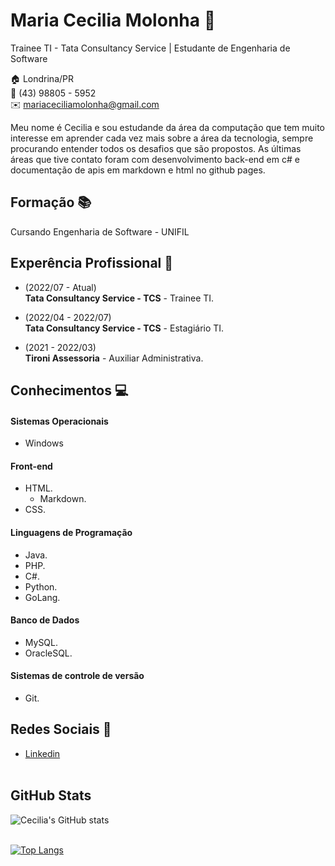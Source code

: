 # Maria Cecilia Molonha :woman:
Trainee TI - Tata Consultancy Service | Estudante de Engenharia de Software

:house:    Londrina/PR <br>
:iphone:   (43) 98805 - 5952 <br>
:envelope:  mariaceciliamolonha@gmail.com

Meu nome é Cecilia e sou estudande da área da computação que tem muito interesse em aprender cada vez mais sobre a área da tecnologia, sempre procurando entender todos os desafios que são propostos. As últimas áreas que tive contato foram com desenvolvimento back-end em c# e documentação de apis em markdown e html no github pages.

## Formação :books:
Cursando Engenharia de Software - UNIFIL

## Experência Profissional :office:
* (2022/07 -  Atual) <br>
**Tata Consultancy Service - TCS** -
Trainee TI.


* (2022/04 -  2022/07) <br>
**Tata Consultancy Service - TCS** -
Estagiário TI.


* (2021 -  2022/03) <br>
**Tironi Assessoria** -
Auxiliar Administrativa.
  

## Conhecimentos :computer:

#### Sistemas Operacionais
* Windows

#### Front-end
* HTML.
  * Markdown.
* CSS.

#### Linguagens de Programação
* Java.
* PHP.
* C#.
* Python.
* GoLang.

#### Banco de Dados
* MySQL.
* OracleSQL.

#### Sistemas de controle de versão
* Git.

## Redes Sociais :iphone:
*  [Linkedin](https://www.linkedin.com/in/maria-cecilia-molonha-99646a1ba/)
<br/><br/>

## GitHub Stats

![Cecilia's GitHub stats](https://github-readme-stats.vercel.app/api?username=mariaceciliaa&show_icons=true&theme=radical)
<br/><br/>

[![Top Langs](https://github-readme-stats.vercel.app/api/top-langs/?username=mariaceciliaa&layout=compact)](https://github.com/mariaceciliaa/github-readme-stats)
